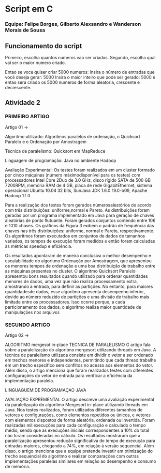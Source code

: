 # Script em C
### Equipe: Felipe Borges, Gilberto Alexsandro e Wanderson Morais de Sousa
## Funcionamento do script

Primeiro, escolha quantos numeros vao ser criados.
Segundo, escolha qual vai ser o maior numero criado.

Entao se voce quiser criar 5000 numeros:
Insira o número de entradas que você deseja gerar: 5000
Insira o maior inteiro que pode ser gerado: 5000
e entao sera criado os 5000 numeros de forma aleatoria, crescente e decrescente.

## Atividade 2

### PRIMEIRO ARTIGO
Artigo 01 ->

Algoritmo utilizado: Algoritmos paralelos de ordenação, o Quicksort Paralelo e o Ordenação por Amostragem

Técnica de paralelismo: Quicksort em MapReduce

Linguagem de programação: Java no ambiente  Hadoop 

Avaliação Experimental: Os testes foram realizados em um cluster formado por cinco máquinas (número máximodisponível para os testes) com processadores Intel Core 2Duo  de  3.0  GHz,  disco  rígido  SATA  de  500  GB  7200RPM,  memória  RAM  de  4  GB,  placa  de  rede  GigabitEthernet,  sistema  operacional  Ubuntu  10.04  32  bits,  SunJava JDK 1.6.0 19.0-b09, Apache Hadoop 1.1.0. 

Para  a  realização  dos  testes  foram  gerados  númerosaleatórios  de  acordo  com  três  distribuições:  uniforme,normal  e  Pareto.  As  distribuições  foram  geradas  por  um programa implementado em Java para geração de chaves aleatórias  de  ponto  flutuante.  Foram  gerados  conjuntos contendo entre 106 e 1010 chaves. Os gráficos da Figura 3 exibem o  padrão  de  frequência  das  chaves  nas  três  distribuições: uniforme, normal e Pareto, respectivamente. Os algoritmos  foram  executados  em  conjuntos  de  dados  de tamanhos variados, os tempos de execução foram medidos e então foram calculadas as métricas speedup e eficiência.

Os  resultados  apontaram  de  maneira  conclusiva  o  melhor desempenho e escalabilidade do algoritmo Ordenação por  Amostragem,  que  apresentou  os  menores  tempos  de ordenação  e  uma  boa  distribuição  de  trabalho entre  as máquinas  presentes  no cluster.  O  algoritmo  Quicksort Paralelo apresentou bons resultados quando utilizado para ordenar quantidades menores de dados, uma vez que não realiza  processamento  extra,  amostrando  a  entrada,  para definir as partições. No entanto, para maiores quantidadesde  dados,  esse  algoritmo  apresenta desempenho  inferior, devido ao número reduzido de partições e uma divisão de trabalho mais limitada entre os processadores. Isso ocorre porque,  a  cada  particionamento  dos  dados,  o  algoritmo realiza maior quantidade de manipulações nos arquivos

### SEGUNDO ARTIGO
Artigo 02 ->

ALGORITMO mergesot in-place
TECNICA DE PARALELISMO 
O artigo fala sobre a paralelização do algoritmo mergesort utilizando threads em Java. A técnica de paralelismo utilizada consiste em dividir o vetor a ser ordenado em trechos menores e independentes, permitindo que cada thread trabalhe em um trecho específico sem conflitos no acesso aos elementos do vetor. Além disso, o artigo menciona que foram realizados testes com diferentes configurações do vetor de entrada para verificar a eficiência da implementação paralela. 
 
LINGUAGUEM DE PROGRAMAÇAO JAVA
 
AVALIAÇÃO EXPREMENTAL
 O artigo descreve uma avaliação experimental da paralelização do algoritmo Mergesort in-place utilizando threads em Java. Nos testes realizados, foram utilizados diferentes tamanhos de vetores e configurações, como elementos repetidos ou únicos, e vetores com elementos dispostos de forma aleatória, ordenada ou invertida. Foram realizadas mil execuções para cada configuração e calculado o tempo médio, sendo que as execuções iniciais correspondentes a 10% do total não foram consideradas no cálculo. Os resultados mostraram que a paralelização apresentou redução significativa do tempo de execução para entradas maiores, chegando a 74%, em relação à versão sequencial. Além disso, o artigo menciona que a equipe pretende investir em otimização do trecho sequencial do algoritmo e realizar comparações com outras implementações paralelas similares em relação ao desempenho e consumo de memória.
